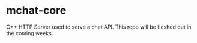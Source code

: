 # mchat-core

C++ HTTP Server used to serve a chat API. This repo will be fleshed out in the coming weeks.
